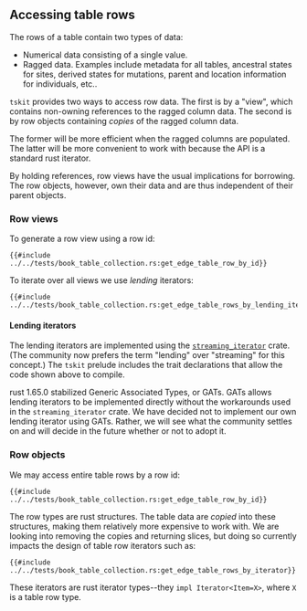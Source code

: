 ## Accessing table rows

The rows of a table contain two types of data:

* Numerical data consisting of a single value.
* Ragged data. Examples include metadata for all tables,
  ancestral states for sites, derived states for mutations,
  parent and location information for individuals, etc..

`tskit` provides two ways to access row data.
The first is by a "view", which contains non-owning references
to the ragged column data.
The second is by row objects containing *copies* of the ragged column data.

The former will be more efficient when the ragged columns are populated.
The latter will be more convenient to work with because the API is a standard
rust iterator.

By holding references, row views have the usual implications for borrowing.
The row objects, however, own their data and are thus independent of their parent
objects.

### Row views

To generate a row view using a row id:

```rust, noplaygound, ignore
{{#include ../../tests/book_table_collection.rs:get_edge_table_row_by_id}}
```

To iterate over all views we use *lending* iterators:

```rust, noplaygound, ignore
{{#include ../../tests/book_table_collection.rs:get_edge_table_rows_by_lending_iterator}}
```

#### Lending iterators

The lending iterators are implemented using the [`streaming_iterator`](https://docs.rs/streaming-iterator/latest/streaming_iterator/) crate.
(The community now prefers the term "lending" over "streaming" for this concept.)
The `tskit` prelude includes the trait declarations that allow the code shown above to compile.

rust 1.65.0 stabilized Generic Associated Types, or GATs.
GATs allows lending iterators to be implemented directly without the workarounds used in the `streaming_iterator` crate.
We have decided not to implement our own lending iterator using GATs.
Rather, we will see what the community settles on and will decide in the future whether or not to adopt it.

### Row objects

We may access entire table rows by a row id:

```rust, noplaygound, ignore
{{#include ../../tests/book_table_collection.rs:get_edge_table_row_by_id}}
```

The row types are rust structures. The table data are *copied* into these structures, making them relatively more expensive to work with. We are looking into removing the copies and returning slices, but doing so currently impacts the design of table row iterators such as:

```rust, noplaygound, ignore
{{#include ../../tests/book_table_collection.rs:get_edge_table_rows_by_iterator}}
```

These iterators are rust iterator types--they `impl Iterator<Item=X>`, where `X` is a table row type.
